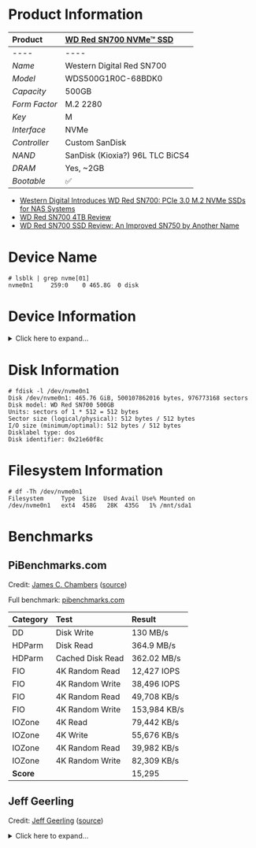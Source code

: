 # Product Information

| Product | [WD Red SN700 NVMe™ SSD](https://www.westerndigital.com/products/internal-drives/wd-red-sn700-nvme-ssd#WDS250G1R0C) |
|:-|:-|
|----|----|
| *Name* | Western Digital Red SN700 |
| *Model* | WDS500G1R0C-68BDK0 |
| *Capacity* | 500GB |
| *Form Factor* | M.2 2280 |
| *Key* | M |
| *Interface* | NVMe |
| *Controller* | Custom SanDisk |
| *NAND* | SanDisk (Kioxia?) 96L TLC BiCS4 |
| *DRAM* | Yes, ~2GB |
| *Bootable* | :white_check_mark: |

* [Western Digital Introduces WD Red SN700: PCIe 3.0 M.2 NVMe SSDs for NAS Systems](https://www.anandtech.com/show/16978/western-digital-introduces-wd-red-sn700-pcie-30-m2-nvme-ssds-for-nas-systems)
* [WD Red SN700 4TB Review](https://www.storagereview.com/review/wd-red-sn700-4tb-review)
* [WD Red SN700 SSD Review: An Improved SN750 by Another Name](https://www.tomshardware.com/reviews/wd-red-sn700-review)

# Device Name

```
# lsblk | grep nvme[01]
nvme0n1     259:0    0 465.8G  0 disk 
```

# Device Information

<details>
  <summary>Click here to expand...</summary>
    
  ```
  # lspci -vvv -s 01:00.0
  01:00.0 Non-Volatile memory controller: Sandisk Corp WD Black SN750 / PC SN730 NVMe SSD (prog-if 02 [NVM Express])
    Subsystem: Sandisk Corp WD Black 2019/PC SN750 NVMe SSD
    Control: I/O- Mem+ BusMaster+ SpecCycle- MemWINV- VGASnoop- ParErr- Stepping- SERR- FastB2B- DisINTx+
    Status: Cap+ 66MHz- UDF- FastB2B- ParErr- DEVSEL=fast >TAbort- <TAbort- <MAbort- >SERR- <PERR- INTx-
    Latency: 0
    Interrupt: pin A routed to IRQ 63
    Region 0: Memory at 600000000 (64-bit, non-prefetchable) [size=16K]
    Region 4: Memory at 600004000 (64-bit, non-prefetchable) [size=256]
    Capabilities: [80] Power Management version 3
      Flags: PMEClk- DSI- D1- D2- AuxCurrent=0mA PME(D0-,D1-,D2-,D3hot-,D3cold-)
      Status: D0 NoSoftRst+ PME-Enable- DSel=0 DScale=0 PME-
    Capabilities: [90] MSI: Enable- Count=1/32 Maskable- 64bit+
      Address: 0000000000000000  Data: 0000
    Capabilities: [b0] MSI-X: Enable+ Count=65 Masked-
      Vector table: BAR=0 offset=00002000
      PBA: BAR=4 offset=00000000
    Capabilities: [c0] Express (v2) Endpoint, MSI 00
      DevCap:	MaxPayload 256 bytes, PhantFunc 0, Latency L0s <1us, L1 unlimited
        ExtTag- AttnBtn- AttnInd- PwrInd- RBE+ FLReset+ SlotPowerLimit 0.000W
      DevCtl:	CorrErr- NonFatalErr- FatalErr- UnsupReq-
        RlxdOrd+ ExtTag- PhantFunc- AuxPwr- NoSnoop+ FLReset-
        MaxPayload 128 bytes, MaxReadReq 512 bytes
      DevSta:	CorrErr- NonFatalErr- FatalErr- UnsupReq- AuxPwr- TransPend-
      LnkCap:	Port #0, Speed 8GT/s, Width x4, ASPM L1, Exit Latency L1 <8us
        ClockPM+ Surprise- LLActRep- BwNot- ASPMOptComp+
      LnkCtl:	ASPM Disabled; RCB 64 bytes, Disabled- CommClk+
        ExtSynch- ClockPM- AutWidDis- BWInt- AutBWInt-
      LnkSta:	Speed 5GT/s (downgraded), Width x1 (downgraded)
        TrErr- Train- SlotClk+ DLActive- BWMgmt- ABWMgmt-
      DevCap2: Completion Timeout: Range B, TimeoutDis+ NROPrPrP- LTR+
        10BitTagComp- 10BitTagReq- OBFF Not Supported, ExtFmt+ EETLPPrefix-
        EmergencyPowerReduction Not Supported, EmergencyPowerReductionInit-
        FRS- TPHComp- ExtTPHComp-
        AtomicOpsCap: 32bit- 64bit- 128bitCAS-
      DevCtl2: Completion Timeout: 50us to 50ms, TimeoutDis- LTR+ OBFF Disabled,
        AtomicOpsCtl: ReqEn-
      LnkCap2: Supported Link Speeds: 2.5-8GT/s, Crosslink- Retimer- 2Retimers- DRS-
      LnkCtl2: Target Link Speed: 8GT/s, EnterCompliance- SpeedDis-
        Transmit Margin: Normal Operating Range, EnterModifiedCompliance- ComplianceSOS-
        Compliance De-emphasis: -6dB
      LnkSta2: Current De-emphasis Level: -3.5dB, EqualizationComplete- EqualizationPhase1-
        EqualizationPhase2- EqualizationPhase3- LinkEqualizationRequest-
        Retimer- 2Retimers- CrosslinkRes: unsupported
    Capabilities: [100 v2] Advanced Error Reporting
      UESta:	DLP- SDES- TLP- FCP- CmpltTO- CmpltAbrt- UnxCmplt- RxOF- MalfTLP- ECRC- UnsupReq- ACSViol-
      UEMsk:	DLP- SDES- TLP- FCP- CmpltTO- CmpltAbrt- UnxCmplt- RxOF- MalfTLP- ECRC- UnsupReq- ACSViol-
      UESvrt:	DLP+ SDES+ TLP- FCP+ CmpltTO- CmpltAbrt- UnxCmplt- RxOF+ MalfTLP+ ECRC- UnsupReq- ACSViol-
      CESta:	RxErr- BadTLP- BadDLLP- Rollover- Timeout- AdvNonFatalErr-
      CEMsk:	RxErr- BadTLP- BadDLLP- Rollover- Timeout- AdvNonFatalErr+
      AERCap:	First Error Pointer: 00, ECRCGenCap+ ECRCGenEn- ECRCChkCap+ ECRCChkEn-
        MultHdrRecCap- MultHdrRecEn- TLPPfxPres- HdrLogCap-
      HeaderLog: 00000000 00000000 00000000 00000000
    Capabilities: [150 v1] Device Serial Number 00-00-00-00-00-00-00-00
    Capabilities: [1b8 v1] Latency Tolerance Reporting
      Max snoop latency: 0ns
      Max no snoop latency: 0ns
    Capabilities: [300 v1] Secondary PCI Express
      LnkCtl3: LnkEquIntrruptEn- PerformEqu-
      LaneErrStat: 0
    Capabilities: [900 v1] L1 PM Substates
      L1SubCap: PCI-PM_L1.2+ PCI-PM_L1.1- ASPM_L1.2+ ASPM_L1.1- L1_PM_Substates+
          PortCommonModeRestoreTime=32us PortTPowerOnTime=150us
      L1SubCtl1: PCI-PM_L1.2- PCI-PM_L1.1- ASPM_L1.2- ASPM_L1.1-
          T_CommonMode=0us LTR1.2_Threshold=163840ns
      L1SubCtl2: T_PwrOn=150us
    Kernel driver in use: nvme
  ```
</details>

# Disk Information

```
# fdisk -l /dev/nvme0n1
Disk /dev/nvme0n1: 465.76 GiB, 500107862016 bytes, 976773168 sectors
Disk model: WD Red SN700 500GB                      
Units: sectors of 1 * 512 = 512 bytes
Sector size (logical/physical): 512 bytes / 512 bytes
I/O size (minimum/optimal): 512 bytes / 512 bytes
Disklabel type: dos
Disk identifier: 0x21e60f8c
```

# Filesystem Information

```
# df -Th /dev/nvme0n1
Filesystem     Type  Size  Used Avail Use% Mounted on
/dev/nvme0n1   ext4  458G   28K  435G   1% /mnt/sda1
```

# Benchmarks

## PiBenchmarks.com

Credit: [James C. Chambers](https://jamesachambers.com/) ([source](https://raw.githubusercontent.com/TheRemote/PiBenchmarks/master/Storage.sh))

Full benchmark: [pibenchmarks.com](https://pibenchmarks.com/benchmark/67379/)

| Category | Test | Result |
|:-|:-|:-|
| DD | Disk Write | 130 MB/s |
| HDParm | Disk Read | 364.9 MB/s |
| HDParm | Cached Disk Read | 362.02 MB/s |
| FIO | 4K Random Read | 12,427 IOPS |
| FIO | 4K Random Write | 38,496 IOPS |
| FIO | 4K Random Read | 49,708 KB/s |
| FIO | 4K Random Write | 153,984 KB/s |
| IOZone | 4K Read | 79,442 KB/s |
| IOZone | 4K Write | 55,676 KB/s |
| IOZone | 4K Random Read | 39,982 KB/s |
| IOZone | 4K Random Write | 82,309 KB/s |
| **Score** | | 15,295 |

## Jeff Geerling

Credit: [Jeff Geerling](https://www.jeffgeerling.com/) ([source](https://raw.githubusercontent.com/geerlingguy/pi-cluster/master/benchmarks/disk-benchmark.sh))

<details>
  <summary>Click here to expand...</summary>
    
  ```
  # DEVICE_UNDER_TEST=/dev/nvme0n1 ./disk-benchmark.sh

  Raspberry Pi disk benchmarks
  Running fio sequential read test...
  fio-rand-read-sequential: (g=0): rw=read, bs=(R) 1024KiB-1024KiB, (W) 1024KiB-1024KiB, (T) 1024KiB-1024KiB, ioengine=libaio, iodepth=64
  ...
  fio-3.25
  Starting 4 processes
  Jobs: 4 (f=4): [R(4)][36.4%][r=396MiB/s][r=396 IOPS][eta 00m:07s]
  Jobs: 4 (f=4): [R(4)][54.5%][r=397MiB/s][r=397 IOPS][eta 00m:05s] 
  Jobs: 4 (f=4): [R(4)][63.6%][r=396MiB/s][r=395 IOPS][eta 00m:04s]
  Jobs: 4 (f=4): [R(4)][72.7%][r=394MiB/s][r=393 IOPS][eta 00m:03s]
  Jobs: 4 (f=4): [R(4)][81.8%][r=395MiB/s][r=394 IOPS][eta 00m:02s]
  Jobs: 4 (f=4): [R(4)][90.9%][r=393MiB/s][r=392 IOPS][eta 00m:01s]
  Jobs: 4 (f=4): [R(4)][100.0%][r=395MiB/s][r=394 IOPS][eta 00m:00s]
  fio-rand-read-sequential: (groupid=0, jobs=4): err= 0: pid=669: Sat Feb 18 15:43:50 2023
    read: IOPS=394, BW=395MiB/s (414MB/s)(4204MiB/10647msec)
      slat (usec): min=125, max=4468, avg=417.45, stdev=590.34
      clat (msec): min=128, max=1605, avg=636.94, stdev=276.74
      lat (msec): min=131, max=1606, avg=637.36, stdev=276.53
      clat percentiles (msec):
      |  1.00th=[  150],  5.00th=[  326], 10.00th=[  326], 20.00th=[  326],
      | 30.00th=[  481], 40.00th=[  493], 50.00th=[  542], 60.00th=[  651],
      | 70.00th=[  885], 80.00th=[  961], 90.00th=[  978], 95.00th=[  978],
      | 99.00th=[ 1385], 99.50th=[ 1485], 99.90th=[ 1569], 99.95th=[ 1586],
      | 99.99th=[ 1603]
    bw (  KiB/s): min=272384, max=550912, per=100.00%, avg=404684.80, stdev=27839.32, samples=80
    iops        : min=  266, max=  538, avg=395.20, stdev=27.19, samples=80
    lat (msec)   : 250=3.16%, 500=40.63%, 750=21.15%, 1000=32.25%, 2000=2.81%
    cpu          : usr=0.17%, sys=4.62%, ctx=4217, majf=0, minf=65641
    IO depths    : 1=0.1%, 2=0.2%, 4=0.4%, 8=0.8%, 16=1.5%, 32=3.0%, >=64=94.0%
      submit    : 0=0.0%, 4=100.0%, 8=0.0%, 16=0.0%, 32=0.0%, 64=0.0%, >=64=0.0%
      complete  : 0=0.0%, 4=99.9%, 8=0.0%, 16=0.0%, 32=0.0%, 64=0.1%, >=64=0.0%
      issued rwts: total=4204,0,0,0 short=0,0,0,0 dropped=0,0,0,0
      latency   : target=0, window=0, percentile=100.00%, depth=64

  Run status group 0 (all jobs):
    READ: bw=395MiB/s (414MB/s), 395MiB/s-395MiB/s (414MB/s-414MB/s), io=4204MiB (4408MB), run=10647-10647msec

  Disk stats (read/write):
    nvme0n1: ios=16441/1109, merge=0/12, ticks=10114646/48010, in_queue=10162944, util=99.27%

  Running iozone 1024K random read and write tests...
    Iozone: Performance Test of File I/O
            Version $Revision: 3.492 $
      Compiled for 64 bit mode.
      Build: linux-arm 

    Contributors:William Norcott, Don Capps, Isom Crawford, Kirby Collins
                Al Slater, Scott Rhine, Mike Wisner, Ken Goss
                Steve Landherr, Brad Smith, Mark Kelly, Dr. Alain CYR,
                Randy Dunlap, Mark Montague, Dan Million, Gavin Brebner,
                Jean-Marc Zucconi, Jeff Blomberg, Benny Halevy, Dave Boone,
                Erik Habbinga, Kris Strecker, Walter Wong, Joshua Root,
                Fabrice Bacchella, Zhenghua Xue, Qin Li, Darren Sawyer,
                Vangel Bojaxhi, Ben England, Vikentsi Lapa,
                Alexey Skidanov, Sudhir Kumar.

    Run began: Sat Feb 18 15:43:50 2023

    Include fsync in write timing
    O_DIRECT feature enabled
    Auto Mode
    File size set to 102400 kB
    Record Size 1024 kB
    Command line used: ./iozone -e -I -a -s 100M -r 1024k -i 0 -i 2 -f /mnt/sda1/iozone
    Output is in kBytes/sec
    Time Resolution = 0.000001 seconds.
    Processor cache size set to 1024 kBytes.
    Processor cache line size set to 32 bytes.
    File stride size set to 17 * record size.
                                                                random    random     bkwd    record    stride                                    
                kB  reclen    write  rewrite    read    reread    read     write     read   rewrite      read   fwrite frewrite    fread  freread
            102400    1024   360823   362512                     378122   364339                                                                

  iozone test complete.

  Running iozone 4K random read and write tests...
    Iozone: Performance Test of File I/O
            Version $Revision: 3.492 $
      Compiled for 64 bit mode.
      Build: linux-arm 

    Contributors:William Norcott, Don Capps, Isom Crawford, Kirby Collins
                Al Slater, Scott Rhine, Mike Wisner, Ken Goss
                Steve Landherr, Brad Smith, Mark Kelly, Dr. Alain CYR,
                Randy Dunlap, Mark Montague, Dan Million, Gavin Brebner,
                Jean-Marc Zucconi, Jeff Blomberg, Benny Halevy, Dave Boone,
                Erik Habbinga, Kris Strecker, Walter Wong, Joshua Root,
                Fabrice Bacchella, Zhenghua Xue, Qin Li, Darren Sawyer,
                Vangel Bojaxhi, Ben England, Vikentsi Lapa,
                Alexey Skidanov, Sudhir Kumar.

    Run began: Sat Feb 18 15:43:51 2023

    Include fsync in write timing
    O_DIRECT feature enabled
    Auto Mode
    File size set to 102400 kB
    Record Size 4 kB
    Command line used: ./iozone -e -I -a -s 100M -r 4k -i 0 -i 2 -f /mnt/sda1/iozone
    Output is in kBytes/sec
    Time Resolution = 0.000001 seconds.
    Processor cache size set to 1024 kBytes.
    Processor cache line size set to 32 bytes.
    File stride size set to 17 * record size.
                                                                random    random     bkwd    record    stride                                    
                kB  reclen    write  rewrite    read    reread    read     write     read   rewrite      read   fwrite frewrite    fread  freread
            102400       4    55888    87999                      39331    85134                                                                

  iozone test complete.

  Disk benchmark complete!
  ```
</details>